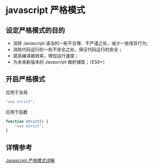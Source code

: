 # javascript 严格模式

## 设定严格模式的目的

-   消除 Javascript 语法的一些不合理、不严谨之处，减少一些怪异行为;
-   消除代码运行的一些不安全之处，保证代码运行的安全；
-   提高编译器效率，增加运行速度；
-   为未来新版本的 Javascript 做好铺垫；（ES6+）

## 开启严格模式

应用于全局

```js
"use strict";

```

应用于函数

```js
function strict() {
    "use strict";
}
```

## 详情参考

[Javascript 严格模式详解](http://www.ruanyifeng.com/blog/2013/01/javascript_strict_mode.html)
